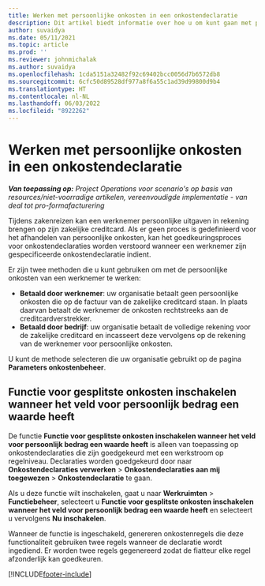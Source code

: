 ```yaml
---
title: Werken met persoonlijke onkosten in een onkostendeclaratie
description: Dit artikel biedt informatie over hoe u om kunt gaan met persoonlijke onkosten van werknemers die op reis zijn voor zakelijke doeleinden.
author: suvaidya
ms.date: 05/11/2021
ms.topic: article
ms.prod: ''
ms.reviewer: johnmichalak
ms.author: suvaidya
ms.openlocfilehash: 1cda5151a32482f92c69402bcc0056d7b6572db8
ms.sourcegitcommit: 6cfc50d89528df977a8f6a55c1ad39d99800d9b4
ms.translationtype: HT
ms.contentlocale: nl-NL
ms.lasthandoff: 06/03/2022
ms.locfileid: "8922262"
---
```

# <a name="work-with-personal-expenses-on-an-expense-report"></a>Werken met persoonlijke onkosten in een onkostendeclaratie

_**Van toepassing op:** Project Operations voor scenario's op basis van resources/niet-voorradige artikelen, vereenvoudigde implementatie - van deal tot pro-formafacturering_

Tijdens zakenreizen kan een werknemer persoonlijke uitgaven in rekening brengen op zijn zakelijke creditcard. Als er geen proces is gedefinieerd voor het afhandelen van persoonlijke onkosten, kan het goedkeuringsproces voor onkostendeclaraties worden verstoord wanneer een werknemer zijn gespecificeerde onkostendeclaratie indient.

Er zijn twee methoden die u kunt gebruiken om met de persoonlijke onkosten van een werknemer te werken:

  - **Betaald door werknemer**: uw organisatie betaalt geen persoonlijke onkosten die op de factuur van de zakelijke creditcard staan. In plaats daarvan betaalt de werknemer de onkosten rechtstreeks aan de creditcardverstrekker. 
  - **Betaald door bedrijf**: uw organisatie betaalt de volledige rekening voor de zakelijke creditcard en incasseert deze vervolgens op de rekening van de werknemer voor persoonlijke onkosten.

U kunt de methode selecteren die uw organisatie gebruikt op de pagina **Parameters onkostenbeheer**.


## <a name="enable-split-expense-function-when-personal-amount-field-has-value-defined"></a>Functie voor gesplitste onkosten inschakelen wanneer het veld voor persoonlijk bedrag een waarde heeft

De functie **Functie voor gesplitste onkosten inschakelen wanneer het veld voor persoonlijk bedrag een waarde heeft** is alleen van toepassing op onkostendeclaraties die zijn goedgekeurd met een werkstroom op regelniveau. Declaraties worden goedgekeurd door naar **Onkostendeclaraties verwerken** > **Onkostendeclaraties aan mij toegewezen** > **Onkostendeclaratie** te gaan. 

Als u deze functie wilt inschakelen, gaat u naar **Werkruimten** > **Functiebeheer**, selecteert u **Functie voor gesplitste onkosten inschakelen wanneer het veld voor persoonlijk bedrag een waarde heeft** en selecteert u vervolgens **Nu inschakelen**. 

Wanneer de functie is ingeschakeld, genereren onkostenregels die deze functionaliteit gebruiken twee regels wanneer de declaratie wordt ingediend. Er worden twee regels gegenereerd zodat de fiatteur elke regel afzonderlijk kan goedkeuren.


[!INCLUDE[footer-include](../includes/footer-banner.md)]
